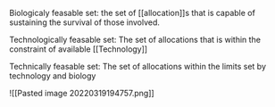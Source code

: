 Biologicaly feasable set: the set of [[allocation]]s that is capable of sustaining the survival of those involved.

Technologically feasable set: The set of allocations that is within the constraint of available [[Technology]]

Technically feasable set: The set of allocations within the limits set by technology and biology

![[Pasted image 20220319194757.png]]